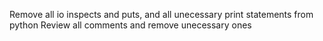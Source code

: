 
Remove all io inspects and puts, and all unecessary print statements from python
Review all comments and remove unecessary ones